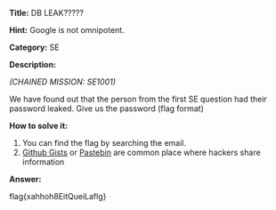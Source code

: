 **Title:** DB LEAK?????

**Hint:** Google is not omnipotent.

**Category:** SE

**Description:** 

*(CHAINED MISSION: SE1001)*

We have found out that the person from the first SE question had their password leaked. Give us the password (flag format)

**How to solve it:**
1. You can find the flag by searching the email.
2. [Github Gists](https://gist.github.com/IamArchBTW/879e6b2a038215be29ac605bfba9ca3b) or [Pastebin](https://pastebin.com/t9QnyXw3) are common place where hackers share information

**Answer:**

flag{xahhoh8EitQueiLaflg}